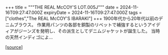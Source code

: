 +++
title = """THE REAL McCOY'S LOT.005J"""
date = 2024-11-16T09:27:47.000Z
expiryDate = 2024-11-16T09:27:47.000Z
tags = ["clothes","The REAL McCOY'S IBARAKI"]
+++
1900年代から20年代以前のデニムブラウス。 作業用パンツの各部を銅製のリベットで補強するというアイディアがジーンズを発明し、その派生としてデニムジャケットが誕生した。 当時の天然インディゴによ...

[[source]](https://the-realmccoys.ocnk.net/product/1469)

